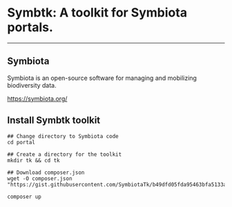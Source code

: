# Symbtk: A toolkit for Symbiota portals.
---

## Symbiota

Symbiota is an open-source software for managing and mobilizing biodiversity data.

https://symbiota.org/


## Install Symbtk toolkit

```
## Change directory to Symbiota code
cd portal

## Create a directory for the toolkit
mkdir tk && cd tk

## Download composer.json
wget -O composer.json "https://gist.githubusercontent.com/SymbiotaTk/b49dfd05fda95463bfa5133ab9cffb28/raw/"

composer up

```
